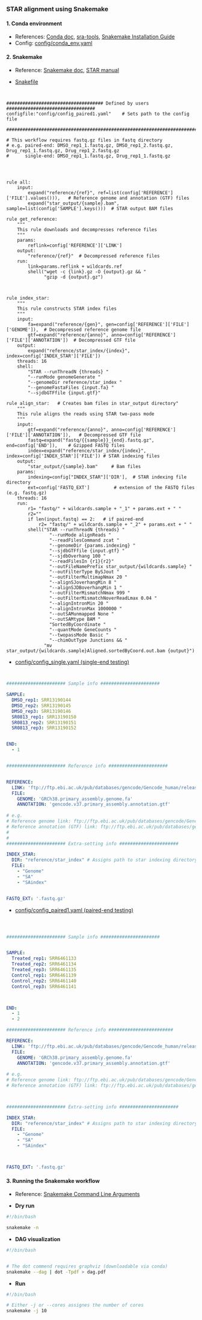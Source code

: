 ### STAR alignment using Snakemake

#### 1. Conda environment

- References: [Conda doc](https://docs.conda.io/projects/conda/en/latest/index.html), [sra-tools](https://github.com/ncbi/sra-tools), [Snakemake Installation Guide](https://snakemake.readthedocs.io/en/stable/getting_started/installation.html)
- Config: [config/conda_env.yaml](https://github.com/Mira0507/snakemake_star/blob/master/config/conda_env.yaml)


#### 2. Snakemake 

- Reference: [Snakemake doc](https://snakemake.readthedocs.io/en/stable), [STAR manual](https://github.com/alexdobin/STAR/blob/master/doc/STARmanual.pdf)

- [Snakefile](https://github.com/Mira0507/snakemake_star/blob/master/Snakefile)

```


#################################### Defined by users #################################
configfile:"config/config_paired1.yaml"    # Sets path to the config file

#######################################################################################

# This workflow requires fastq.gz files in fastq directory 
# e.g. paired-end: DMSO_rep1_1.fastq.gz, DMSO_rep1_2.fastq.gz, Drug_rep1_1.fastq.gz, Drug_rep1_2.fastq.gz 
#      single-end: DMSO_rep1_1.fastq.gz, Drug_rep1_1.fastq.gz




rule all: 
    input: 
        expand("reference/{ref}", ref=list(config['REFERENCE']['FILE'].values())),   # Reference genome and annotation (GTF) files
        expand("star_output/{sample}.bam", sample=list(config['SAMPLE'].keys()))  # STAR output BAM files

rule get_reference:    
    """
    This rule downloads and decompresses reference files
    """
    params:
        reflink=config['REFERENCE']['LINK']
    output:
        "reference/{ref}"  # Decompressed reference files
    run:
        link=params.reflink + wildcards.ref
        shell("wget -c {link}.gz -O {output}.gz && " 
              "gzip -d {output}.gz")



rule index_star:
    """
    This rule constructs STAR index files
    """
    input:
        fa=expand("reference/{gen}", gen=config['REFERENCE']['FILE']['GENOME']),  # Decompressed reference genome file
        gtf=expand("reference/{anno}", anno=config['REFERENCE']['FILE']['ANNOTATION'])  # Decompressed GTF file
    output:
        expand("reference/star_index/{index}", index=config['INDEX_STAR']['FILE'])
    threads: 16
    shell:
        "STAR --runThreadN {threads} "
        "--runMode genomeGenerate "
        "--genomeDir reference/star_index "
        "--genomeFastaFiles {input.fa} "
        "--sjdbGTFfile {input.gtf}"

rule align_star:   # Creates bam files in star_output directory"
    """
    This rule aligns the reads using STAR two-pass mode
    """
    input:
        gtf=expand("reference/{anno}", anno=config['REFERENCE']['FILE']['ANNOTATION']),   # Decompressed GTF file
        fastq=expand("fastq/{{sample}}_{end}.fastq.gz", end=config['END']),    # Gzipped FASTQ files
        index=expand("reference/star_index/{index}", index=config['INDEX_STAR']['FILE']) # STAR indexing files
    output:
        "star_output/{sample}.bam"     # Bam files
    params:
        indexing=config["INDEX_STAR"]['DIR'],  # STAR indexing file directory
        ext=config['FASTQ_EXT']         # extension of the FASTQ files (e.g. fastq.gz)
    threads: 16
    run:
        r1= "fastq/" + wildcards.sample + "_1" + params.ext + " " 
        r2=""
        if len(input.fastq) == 2:   # if paired-end
            r2= "fastq/" + wildcards.sample + "_2" + params.ext + " " 
        shell("STAR --runThreadN {threads} "  
                "--runMode alignReads "  
                "--readFilesCommand zcat "
                "--genomeDir {params.indexing} " 
                "--sjdbGTFfile {input.gtf} "  
                "--sjdbOverhang 100 "  
                "--readFilesIn {r1}{r2}"  
                "--outFileNamePrefix star_output/{wildcards.sample} "
                "--outFilterType BySJout "  
                "--outFilterMultimapNmax 20 "
                "--alignSJoverhangMin 8 "
                "--alignSJDBoverhangMin 1 "
                "--outFilterMismatchNmax 999 "
                "--outFilterMismatchNoverReadLmax 0.04 "
                "--alignIntronMin 20 "
                "--alignIntronMax 1000000 "
                "--outSAMunmapped None "
                "--outSAMtype BAM "
                "SortedByCoordinate "
                "--quantMode GeneCounts "
                "--twopassMode Basic "
                "--chimOutType Junctions && "
              "mv star_output/{wildcards.sample}Aligned.sortedByCoord.out.bam {output}")   

```

- [config/config_single.yaml (single-end testing)](https://github.com/Mira0507/snakemake_star/blob/master/config/config_single.yaml)


```yaml


###################### Sample info ######################

SAMPLE:
  DMSO_rep1: SRR13190144
  DMSO_rep2: SRR13190145
  DMSO_rep3: SRR13190146
  SR0813_rep1: SRR13190150
  SR0813_rep2: SRR13190151
  SR0813_rep3: SRR13190152


END: 
  - 1


###################### Reference info ######################


REFERENCE:
  LINK: 'ftp://ftp.ebi.ac.uk/pub/databases/gencode/Gencode_human/release_37/'
  FILE: 
    GENOME: 'GRCh38.primary_assembly.genome.fa'
    ANNOTATION: 'gencode.v37.primary_assembly.annotation.gtf'
  
# e.g. 
# Reference genome link: ftp://ftp.ebi.ac.uk/pub/databases/gencode/Gencode_human/release_37/GRCh38.primary_assembly.genome.fa.gz
# Reference annotation (GTF) link: ftp://ftp.ebi.ac.uk/pub/databases/gencode/Gencode_human/release_37/gencode.v37.primary_assembly.annotation.gtf.gz 
#
#
###################### Extra-setting info ######################

INDEX_STAR: 
  DIR: "reference/star_index" # Assigns path to star indexing directory (assign ABSOLUTE PATH if STAR generates an error)
  FILE: 
    - "Genome"
    - "SA"
    - "SAindex"


FASTQ_EXT: '.fastq.gz'
```


- [config/config_paired1.yaml (paired-end testing)](https://github.com/Mira0507/snakemake_star/blob/master/config/config_paired1.yaml)


```yaml



###################### Sample info ######################


SAMPLE:
  Treated_rep1: SRR6461133
  Treated_rep2: SRR6461134
  Treated_rep3: SRR6461135
  Control_rep1: SRR6461139 
  Control_rep2: SRR6461140
  Control_rep3: SRR6461141



END: 
  - 1
  - 2

###################### Reference info ########################

REFERENCE:
  LINK: 'ftp://ftp.ebi.ac.uk/pub/databases/gencode/Gencode_human/release_37/'
  FILE: 
    GENOME: 'GRCh38.primary_assembly.genome.fa'
    ANNOTATION: 'gencode.v37.primary_assembly.annotation.gtf'
  
# e.g. 
# Reference genome link: ftp://ftp.ebi.ac.uk/pub/databases/gencode/Gencode_human/release_37/GRCh38.primary_assembly.genome.fa.gz
# Reference annotation (GTF) link: ftp://ftp.ebi.ac.uk/pub/databases/gencode/Gencode_human/release_37/gencode.v37.primary_assembly.annotation.gtf.gz 



###################### Extra-setting info ######################

INDEX_STAR: 
  DIR: "reference/star_index" # Assigns path to star indexing directory (assign ABSOLUTE PATH if STAR generates an error)
  FILE: 
    - "Genome"
    - "SA"
    - "SAindex"



FASTQ_EXT: '.fastq.gz'

```

#### 3. Running the Snakemake workflow

- Reference: [Snakemake Command Line Arguments](https://snakemake.readthedocs.io/en/stable/executing/cli.html)

- **Dry run**


```bash
#!/bin/bash

snakemake -n

```


- **DAG visualization** 


```bash
#!/bin/bash


# The dot commend requires graphviz (downloadable via conda)
snakemake --dag | dot -Tpdf > dag.pdf


```


- **Run**


```bash
#!/bin/bash

# Either -j or --cores assignes the number of cores
snakemake -j 10

```
